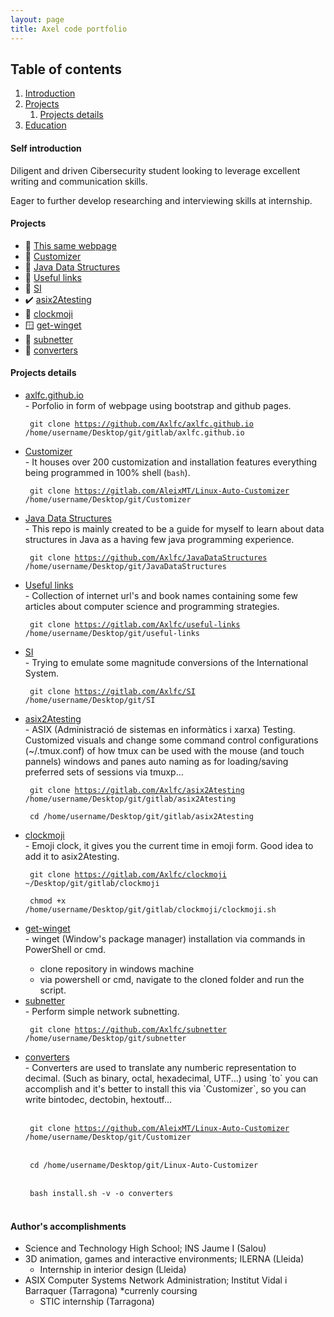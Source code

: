 ```yaml
---
layout: page
title: Axel code portfolio
---
```


## Table of contents
1. [Introduction](#introduction)
2. [Projects](#projects)
    1. [Projects details](#projectsdetails)
3. [Education](#education)

#### Self introduction <a name="introduction"></a>
Diligent and driven Cibersecurity student looking to leverage excellent writing and communication skills. 

Eager to further develop researching and interviewing skills at internship.

#### Projects <a name="projects"></a>

-   🚧  [This same webpage](#GithubWebpage)
-   🚧  [Customizer](#Customizer)
-   🚧  [Java Data Structures](#JavaDataStructures)
-   🚧  [Useful links](#UsefulLinks)
-   🚧  [SI](#SI)
-   ✔️  [asix2Atesting](#asix2Atesting)
-   🐧  [clockmoji](#Clockmoji)
-   🪟  [get-winget](#GetWinget)
-   🐍  [subnetter](#Subnetter)
-   🐍  [converters](#Converters)

#### Projects details <a name="projectsdetails"></a>
<ul>
<li><a href="https://github.com/Axlfc/axlfc.github.io" target="_blank" name="GithubWebpage">axlfc.github.io</a></li>
  - Porfolio in form of webpage using bootstrap and github pages.
  
  <code> git clone https://github.com/Axlfc/axlfc.github.io /home/username/Desktop/git/gitlab/axlfc.github.io </code>  

<li><a href="https://github.com/AleixMT/Linux-Auto-Customizer" target="_blank" name="Customizer">Customizer</a></li>
  - It houses over 200 customization and installation features everything being programmed in 100% shell (<code>bash</code>).

  <code> git clone https://gitlab.com/AleixMT/Linux-Auto-Customizer /home/username/Desktop/git/Customizer </code>

<li><a href="https://github.com/Axlfc/JavaDataStructures" target="_blank" name="JavaDataStructures">Java Data Structures</a></li>
  - This repo is mainly created to be a guide for myself to learn about data structures in Java as a having few java programming experience.

  <code> git clone https://github.com/Axlfc/JavaDataStructures /home/username/Desktop/git/JavaDataStructures </code>

<li><a href="https://github.com/Axlfc/useful-links" target="_blank" name="UsefulLinks">Useful links</a></li>
  - Collection of internet url's and book names containing some few articles about computer science and programming strategies.

  <code> git clone https://gitlab.com/Axlfc/useful-links /home/username/Desktop/git/useful-links </code>

<li><a href="https://github.com/Axlfc/SI" target="_blank" name="SI">SI</a></li>
  - Trying to emulate some magnitude conversions of the International System.

  <code> git clone https://gitlab.com/Axlfc/SI /home/username/Desktop/git/SI </code>

<li><a href="https://gitlab.com/Axlfc/asix2Atesting" target="_blank" name="asix2Atesting">asix2Atesting</a></li>
  - ASIX (Administració de sistemas en informàtics i xarxa) Testing. Customized visuals and change some command control configurations (~/.tmux.conf) of how tmux can be used with the mouse (and touch pannels) windows and panes auto naming as for loading/saving preferred sets of sessions via tmuxp...
  
  <code> git clone https://gitlab.com/Axlfc/asix2Atesting /home/username/Desktop/git/gitlab/asix2Atesting </code>

  <code> cd /home/username/Desktop/git/gitlab/asix2Atesting </code>

<li><a href="https://gitlab.com/Axlfc/clockmoji" target="_blank" name="Clockmoji">clockmoji</a></li>
  - Emoji clock, it gives you the current time in emoji form. Good idea to add it to asix2Atesting.

   <code> git clone https://gitlab.com/Axlfc/clockmoji ~/Desktop/git/gitlab/clockmoji </code>

  <code> chmod +x /home/username/Desktop/git/gitlab/clockmoji/clockmoji.sh </code>
<li><a href="https://github.com/Axlfc/get-winget" target="_blank" name="GetWinget">get-winget</a></li>
  - winget (Window's package manager) installation via commands in PowerShell or cmd.

  - clone repository in windows machine
  - via powershell or cmd, navigate to the cloned folder and run the script.

<li><a href="https://github.com/Axlfc/subnetter" target="_blank" name="Subnetter">subnetter</a></li>
  - Perform simple network subnetting.

   <code> git clone https://github.com/Axlfc/subnetter /home/username/Desktop/git/subnetter </code>

<li><a href="https://github.com/Axlfc/converters" target="_blank" name="Converters">converters</a></li>
  - Converters are used to translate any numberic representation to decimal. (Such as binary, octal, hexadecimal, UTF...) using `to` you can accomplish and it's better to install this via `Customizer`, so you can write bintodec, dectobin, hextoutf... 
  <br></br>

  <code> git clone https://github.com/AleixMT/Linux-Auto-Customizer /home/username/Desktop/git/Customizer </code>
  <br></br>

  <code> cd /home/username/Desktop/git/Linux-Auto-Customizer </code>
  <br></br>

  <code> bash install.sh -v -o converters </code>
  <br></br>

</ul>

#### Author's accomplishments <a name="education"></a>

- Science and Technology High School; INS Jaume I (Salou)
- 3D animation, games and interactive environments; ILERNA (Lleida)
  - Internship in interior design (Lleida)
- ASIX Computer Systems Network Administration; Institut Vidal i Barraquer (Tarragona) *currenly coursing
  - STIC internship (Tarragona)
